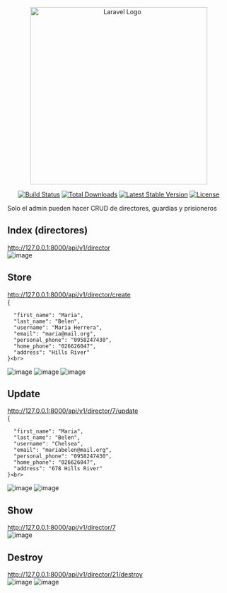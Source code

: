 <p align="center"><a href="https://laravel.com" target="_blank"><img src="https://raw.githubusercontent.com/laravel/art/master/logo-lockup/5%20SVG/2%20CMYK/1%20Full%20Color/laravel-logolockup-cmyk-red.svg" width="400" alt="Laravel Logo"></a></p>

<p align="center">
<a href="https://github.com/laravel/framework/actions"><img src="https://github.com/laravel/framework/workflows/tests/badge.svg" alt="Build Status"></a>
<a href="https://packagist.org/packages/laravel/framework"><img src="https://img.shields.io/packagist/dt/laravel/framework" alt="Total Downloads"></a>
<a href="https://packagist.org/packages/laravel/framework"><img src="https://img.shields.io/packagist/v/laravel/framework" alt="Latest Stable Version"></a>
<a href="https://packagist.org/packages/laravel/framework"><img src="https://img.shields.io/packagist/l/laravel/framework" alt="License"></a>
</p>

Solo el admin pueden hacer CRUD de directores, guardias y prisioneros<br>

## Index (directores)
http://127.0.0.1:8000/api/v1/director<br>
![image](https://github.com/BryanTnz/demo/assets/66330281/80c5bef9-6b7d-4fb6-b10a-8ee906f91837)

## Store
http://127.0.0.1:8000/api/v1/director/create<br>
{
      
      "first_name": "Maria",
      "last_name": "Belen",
      "username": "Maria Herrera",
      "email": "maria@mail.org",
      "personal_phone": "0958247430",
      "home_phone": "026626047",
      "address": "Hills River"
    }<br>
![image](https://github.com/BryanTnz/demo/assets/66330281/75cb5ead-af52-4831-9c89-50a2e4f6ed52)
![image](https://github.com/BryanTnz/demo/assets/66330281/be5c4d8d-0f70-4d48-925c-58f2693fd813)
![image](https://github.com/BryanTnz/demo/assets/66330281/c026caf8-7533-43aa-8a65-fd5612404714)


## Update
http://127.0.0.1:8000/api/v1/director/7/update<br>
{
      
      "first_name": "Maria",
      "last_name": "Belen",
      "username": "Chelsea",
      "email": "mariabelen@mail.org",
      "personal_phone": "0958247430",
      "home_phone": "026626047",
      "address": "678 Hills River"
    }<br>
![image](https://github.com/BryanTnz/demo/assets/66330281/568d6e31-54b2-40d3-8c12-621f738acf47)
![image](https://github.com/BryanTnz/demo/assets/66330281/6e2f9d7b-1a8a-4b5b-8819-a1134a7ed739)

## Show
http://127.0.0.1:8000/api/v1/director/7<br>
![image](https://github.com/BryanTnz/demo/assets/66330281/36815a37-0a1f-4a6b-81d8-7fc3d2c95e9c)

## Destroy
http://127.0.0.1:8000/api/v1/director/21/destroy<br>
![image](https://github.com/BryanTnz/demo/assets/66330281/56143017-b635-44dd-bf62-0533db4a9f2a)
![image](https://github.com/BryanTnz/demo/assets/66330281/6488b7a3-c0e5-490d-b18c-95201f1ce57d)



